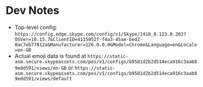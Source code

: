 # Dev Notes

- Top-level config: `https://config.edge.skype.com/config/v1/Skype/1418_8.123.0.203?OSVer=10.15.7&ClientID=4115952f-f4a3-45ae-bed2-8ac7eb77812a&Manufacturer=126.0.0.0&Model=Chrome&Language=en&Locale=en-GB`
- Actual emoji data is found at `https://static-asm.secure.skypeassets.com/pes/v1/configs/b9581d2b2d514eca916c3aab89edd591/views/en-GB` or `https://static-asm.secure.skypeassets.com/pes/v1/configs/b9581d2b2d514eca916c3aab89edd591/views/default`
